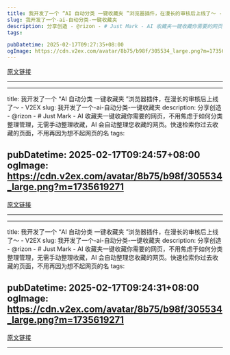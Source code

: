 ```yaml
---
title: 我开发了一个 “AI 自动分类 一键收藏夹 ”浏览器插件，在漫长的审核后上线了～ - V2EX
slug: 我开发了一个-ai-自动分类-一键收藏夹
description: 分享创造 - @rizon - # Just Mark - AI 收藏夹一键收藏你需要的网页，不用焦虑于如何分类整理管理，无需手动整理收藏，AI 会自动整理您收藏的网页。快速检索你过去收藏的页面，不用再因为想不起网页的名
tags: 

pubDatetime: 2025-02-17T09:27:35+08:00
ogImage: https://cdn.v2ex.com/avatar/8b75/b98f/305534_large.png?m=1735619271
---
```


[原文链接](https://www.v2ex.com/t/1013245)

---



---
title: 我开发了一个 “AI 自动分类 一键收藏夹 ”浏览器插件，在漫长的审核后上线了～ - V2EX
slug: 我开发了一个-ai-自动分类-一键收藏夹
description: 分享创造 - @rizon - # Just Mark - AI 收藏夹一键收藏你需要的网页，不用焦虑于如何分类整理管理，无需手动整理收藏，AI 会自动整理您收藏的网页。快速检索你过去收藏的页面，不用再因为想不起网页的名
tags: 

pubDatetime: 2025-02-17T09:24:57+08:00
ogImage: https://cdn.v2ex.com/avatar/8b75/b98f/305534_large.png?m=1735619271
---

[原文链接](https://www.v2ex.com/t/1013245)

---



---
title: 我开发了一个 “AI 自动分类 一键收藏夹 ”浏览器插件，在漫长的审核后上线了～ - V2EX
slug: 我开发了一个-ai-自动分类-一键收藏夹
description: 分享创造 - @rizon - # Just Mark - AI 收藏夹一键收藏你需要的网页，不用焦虑于如何分类整理管理，无需手动整理收藏，AI 会自动整理您收藏的网页。快速检索你过去收藏的页面，不用再因为想不起网页的名
tags: 

pubDatetime: 2025-02-17T09:24:31+08:00
ogImage: https://cdn.v2ex.com/avatar/8b75/b98f/305534_large.png?m=1735619271
---

[原文链接](https://www.v2ex.com/t/1013245)

---



